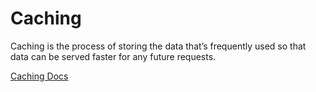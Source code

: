# Caching

Caching is the process of storing the data that’s frequently used so that data can be served faster for any future requests.

[Caching Docs](https://docs.microsoft.com/en-us/aspnet/core/performance/caching/memory?view=aspnetcore-6.0)